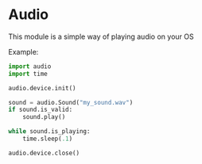 # Audio

This module is a simple way of playing audio on your OS

Example:

```python
import audio
import time

audio.device.init()

sound = audio.Sound("my_sound.wav")
if sound.is_valid:
    sound.play()

while sound.is_playing:
    time.sleep(.1)

audio.device.close()
```